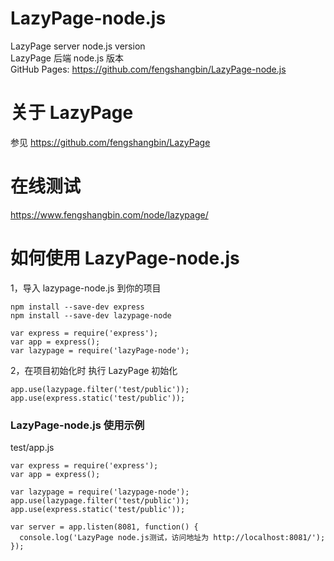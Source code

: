 # LazyPage-node.js

LazyPage server node.js version  
LazyPage 后端 node.js 版本  
GitHub Pages: https://github.com/fengshangbin/LazyPage-node.js

# 关于 LazyPage

参见 https://github.com/fengshangbin/LazyPage

# 在线测试

https://www.fengshangbin.com/node/lazypage/

# 如何使用 LazyPage-node.js

1，导入 lazypage-node.js 到你的项目

```
npm install --save-dev express
npm install --save-dev lazypage-node
```

```
var express = require('express');
var app = express();
var lazypage = require('lazyPage-node');
```

2，在项目初始化时 执行 LazyPage 初始化

```
app.use(lazypage.filter('test/public'));
app.use(express.static('test/public'));
```

### LazyPage-node.js 使用示例

test/app.js

```
var express = require('express');
var app = express();

var lazypage = require('lazypage-node');
app.use(lazypage.filter('test/public'));
app.use(express.static('test/public'));

var server = app.listen(8081, function() {
  console.log('LazyPage node.js测试，访问地址为 http://localhost:8081/');
});
```
